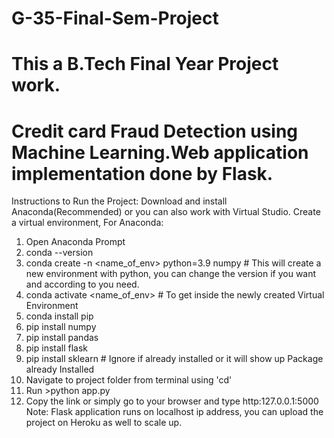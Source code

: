 # G-35-Final-Sem-Project
# This a B.Tech Final Year Project work.
# Credit card Fraud Detection using Machine Learning.Web application implementation done by Flask.

Instructions to Run the Project:
Download and install Anaconda(Recommended) or you can also work with Virtual Studio.
Create a virtual environment,
For Anaconda:
1. Open Anaconda Prompt
2. conda --version
3. conda create -n <name_of_env> python=3.9 numpy   # This will create a new environment with python, you can change the version if you want and according to you need.
4. conda activate <name_of_env> # To get inside the newly created Virtual Environment
5. conda install pip
6. pip install numpy
7. pip install pandas
8. pip install flask
9. pip install sklearn # Ignore if already installed or it will show up Package already Installed
10. Navigate to project folder from terminal using 'cd'
11. Run >python app.py
12. Copy the link or simply go to your browser and type http:127.0.0.1:5000
Note: Flask application runs on localhost ip address, you can upload the project on Heroku as well to scale up.
